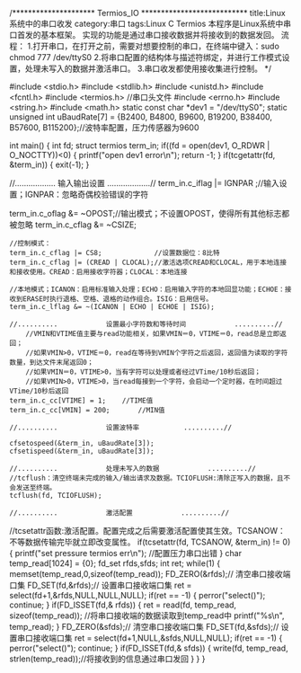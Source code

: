 /********************* Termios_IO ***************************
title:Linux系统中的串口收发
category:串口
tags:Linux C Termios
本程序是Linux系统中串口首发的基本框架。
实现的功能是通过串口接收数据并将接收到的数据发回。
流程：
1.打开串口，在打开之前，需要对想要控制的串口，在终端中键入：sudo chmod 777 /dev/ttyS0
2.将串口配置的结构体与描述符绑定，并进行工作模式设置，处理未写入的数据并激活串口。
3.串口收发都使用接收集进行控制。
*/

#include   <stdio.h>
#include   <stdlib.h>
#include   <unistd.h>
#include   <fcntl.h>
#include   <termios.h>  //串口头文件
#include   <errno.h>
#include   <string.h>
#include   <math.h>
static const char *dev1 = "/dev/ttyS0";
static unsigned int uBaudRate[7] = {B2400, B4800, B9600, B19200, B38400, B57600, B115200};//波特率配置，压力传感器为9600

int main()
{
  int fd;
  struct termios term_in;
  if((fd = open(dev1, O_RDWR | O_NOCTTY))<0)
	{
    printf("open dev1 error\n");
    return -1;
	}
  if(tcgetattr(fd, &term_in))
  {
    exit(-1);
  }

  //..................		输入输出设置				...................//
	term_in.c_iflag |= IGNPAR ;//输入设置；IGNPAR：忽略奇偶校验错误的字符

  term_in.c_oflag &= ~OPOST;//输出模式；不设置OPOST，使得所有其他标志都被忽略
  term_in.c_cflag &= ~CSIZE;

	//控制模式：
	term_in.c_cflag |= CS8;	            //设置数据位：8比特
	term_in.c_cflag |= (CREAD | CLOCAL);//激活选项CREAD和CLOCAL，用于本地连接和接收使用。CREAD：启用接收字符器；CLOCAL：本地连接

	//本地模式；ICANON：启用标准输入处理；ECHO：启用输入字符的本地回显功能；ECHOE：接收到ERASE时执行退格、空格、退格的动作组合。ISIG：启用信号。
	term_in.c_lflag &= ~(ICANON | ECHO | ECHOE | ISIG);

	//..........			设置最小字符数和等待时间			..........//
		//VMIN和VTIME值主要与read功能相关，如果VMIN＝0，VTIME＝0，read总是立即返回；
		//如果VMIN>0，VTIME＝0，read在等待到VMIN个字符之后返回，返回值为读取的字符数量，到达文件末尾返回0；
		//如果VMIN＝0，VTIME>0，当有字符可以处理或者经过VTime/10秒后返回；
		//如果VMIN>0，VTIME>0，当read每接到一个字符，会启动一个定时器，在时间超过VTime/10秒后返回
	term_in.c_cc[VTIME] = 1;	//TIME值
	term_in.c_cc[VMIN] = 200;		//MIN值

	//..........			设置波特率			..........//

	cfsetospeed(&term_in, uBaudRate[3]);
	cfsetispeed(&term_in, uBaudRate[3]);

	//..........			处理未写入的数据			..........//
	//tcflush：清空终端未完成的输入/输出请求及数据。TCIOFLUSH:清除正写入的数据，且不会发送至终端。
	tcflush(fd, TCIOFLUSH);

	//..........			激活配置			..........//
  //tcsetattr函数:激活配置。配置完成之后需要激活配置使其生效。TCSANOW：不等数据传输完毕就立即改变属性。
	if(tcsetattr(fd, TCSANOW, &term_in) != 0)
	{
		printf("set pressure termios err\n");                                                     //配置压力串口出错
	}
  char temp_read[1024] = {0};
  fd_set rfds,sfds;
  int ret;
  while(1)
	{
		memset(temp_read,0,sizeof(temp_read));
		FD_ZERO(&rfds);// 清空串口接收端口集
		FD_SET(fd,&rfds);// 设置串口接收端口集
		ret = select(fd+1,&rfds,NULL,NULL,NULL);
		if(ret == -1)
  	{
    	perror("select()");
    	continue;
  	}
		if(FD_ISSET(fd,& rfds))
		{
			ret = read(fd, temp_read, sizeof(temp_read));	//将串口接收端的数据读取到temp_read中
      printf("%s\n", temp_read);
    }
    FD_ZERO(&sfds);// 清空串口接收端口集
    FD_SET(fd,&sfds);// 设置串口接收端口集
    ret = select(fd+1,NULL,&sfds,NULL,NULL);
    if(ret == -1)
    {
      perror("select()");
      continue;
    }
    if(FD_ISSET(fd,& sfds))
    {
      write(fd, temp_read, strlen(temp_read));//将接收到的信息通过串口发回
    }
  }
}
